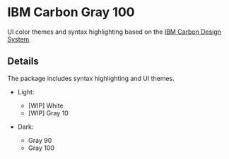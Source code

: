 # IBM Carbon Gray 100

UI color themes and syntax highlighting based on the [IBM Carbon Design System](https://carbondesignsystem.com/).

## Details

The package includes syntax highlighting and UI themes.

* Light:
  - [WIP] White
  - [WIP] Gray 10

* Dark:
  - Gray 90
  - Gray 100  
